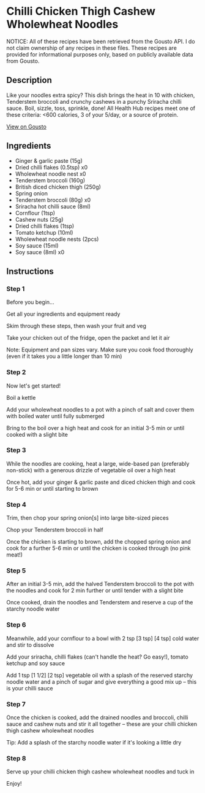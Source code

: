 # Chilli Chicken Thigh Cashew Wholewheat Noodles

NOTICE: All of these recipes have been retrieved from the Gousto API. I do not claim ownership of any recipes in these files. These recipes are provided for informational purposes only, based on publicly available data from Gousto.

## Description

Like your noodles extra spicy? This dish brings the heat in 10 with chicken, Tenderstem broccoli and crunchy cashews in a punchy Sriracha chilli sauce. Boil, sizzle, toss, sprinkle, done! All Health Hub recipes meet one of these criteria: <600 calories, 3 of your 5/day, or a source of protein.


[View on Gousto](https://www.gousto.co.uk/recipes/cookbook/10-min-chilli-chicken-thigh-cashew-wholewheat-noodles)

## Ingredients

- Ginger & garlic paste (15g)
- Dried chilli flakes (0.5tsp) x0
- Wholewheat noodle nest x0
- Tenderstem broccoli (160g)
- British diced chicken thigh (250g)
- Spring onion
- Tenderstem broccoli (80g) x0
- Sriracha hot chilli sauce (8ml)
- Cornflour (1tsp)
- Cashew nuts (25g)
- Dried chilli flakes (1tsp)
- Tomato ketchup (10ml)
- Wholewheat noodle nests (2pcs)
- Soy sauce (15ml)
- Soy sauce (8ml) x0

## Instructions


### Step 1

Before you begin...

Get all your ingredients and equipment ready

Skim through these steps, then wash your fruit and veg

Take your chicken out of the fridge, open the packet and let it air

Note: Equipment and pan sizes vary. Make sure you cook food thoroughly (even if it takes you a little longer than 10 min)


### Step 2

Now let's get started!

Boil a kettle

Add your wholewheat noodles to a pot with a pinch of salt and cover them with boiled water until fully submerged

Bring to the boil over a high heat and cook for an initial 3-5 min or until cooked with a slight bite


### Step 3

While the noodles are cooking, heat a large, wide-based pan (preferably non-stick) with a generous drizzle of vegetable oil over a high heat

Once hot, add your ginger & garlic paste and diced chicken thigh and cook for 5-6 min or until starting to brown


### Step 4

Trim, then chop your spring onion[s] into large bite-sized pieces

Chop your Tenderstem broccoli in half

Once the chicken is starting to brown, add the chopped spring onion and cook for a further 5-6 min or until the chicken is cooked through (no pink meat!)


### Step 5

After an initial 3-5 min, add the halved Tenderstem broccoli to the pot with the noodles and cook for 2 min further or until tender with a slight bite

Once cooked, drain the noodles and Tenderstem and reserve a cup of the starchy noodle water


### Step 6

Meanwhile, add your cornflour to a bowl with 2 tsp <span class="text-purple">[3 tsp]</span> <span class="text-danger">[4 tsp] </span>cold water and stir to dissolve

Add your sriracha, chilli flakes (can't handle the heat? Go easy!), tomato ketchup and soy sauce

Add 1 tsp <span class="text-purple">[1 1/2]</span> <span class="text-danger">[2 tsp] </span>vegetable oil with a splash of the reserved starchy noodle water and a pinch of sugar and give everything a good mix up – this is your chilli sauce


### Step 7

Once the chicken is cooked, add the drained noodles and broccoli, chilli sauce and cashew nuts and stir it all together – these are your chilli chicken thigh cashew wholewheat noodles

Tip: Add a splash of the starchy noodle water if it's looking a little dry

### Step 8

Serve up your chilli chicken thigh cashew wholewheat noodles and tuck in

Enjoy!

